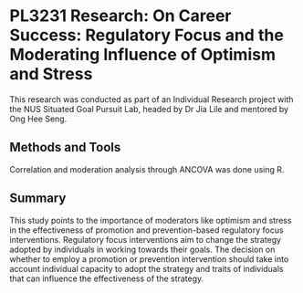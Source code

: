 # PL3231 Research: On Career Success: Regulatory Focus and the Moderating Influence of Optimism and Stress
This research was conducted as part of an Individual Research project with the NUS Situated Goal Pursuit Lab, headed by Dr Jia Lile and mentored by Ong Hee Seng.

## Methods and Tools
Correlation and moderation analysis through ANCOVA was done using R. 

## Summary
This study points to the importance of moderators like optimism and stress in the effectiveness of promotion and prevention-based regulatory focus interventions. Regulatory focus interventions aim to change the strategy adopted by individuals in working towards their goals. The decision on whether to employ a promotion or prevention intervention should take into account individual capacity to adopt the strategy and traits of individuals that can influence the effectiveness of the strategy. 

